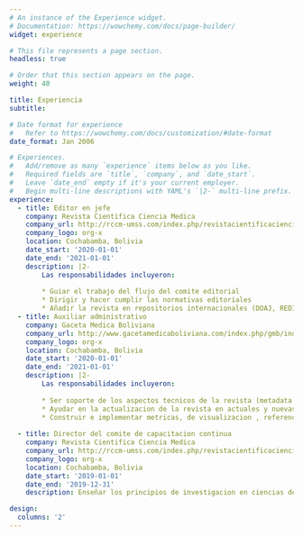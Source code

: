 ```yaml
---
# An instance of the Experience widget.
# Documentation: https://wowchemy.com/docs/page-builder/
widget: experience

# This file represents a page section.
headless: true

# Order that this section appears on the page.
weight: 40

title: Experiencia
subtitle:

# Date format for experience
#   Refer to https://wowchemy.com/docs/customization/#date-format
date_format: Jan 2006

# Experiences.
#   Add/remove as many `experience` items below as you like.
#   Required fields are `title`, `company`, and `date_start`.
#   Leave `date_end` empty if it's your current employer.
#   Begin multi-line descriptions with YAML's `|2-` multi-line prefix.
experience:
  - title: Editor en jefe
    company: Revista Cientifica Ciencia Medica
    company_url: http://rccm-umss.com/index.php/revistacientificacienciamedica
    company_logo: org-x
    location: Cochabamba, Bolivia
    date_start: '2020-01-01'
    date_end: '2021-01-01'
    description: |2-
        Las responsabilidades incluyeron:
        
        * Guiar el trabajo del flujo del comite editorial
        * Dirigir y hacer cumplir las normativas editoriales
        * Añadir la revista en repositorios internacionales (DOAJ, REDIB, DIALNET, MIAR, REDALYC)
  - title: Auxiliar administrativo
    company: Gaceta Medica Boliviana
    company_url: http://www.gacetamedicaboliviana.com/index.php/gmb/index
    company_logo: org-x
    location: Cochabamba, Bolivia
    date_start: '2020-01-01'
    date_end: '2021-01-01'
    description: |2-
        Las responsabilidades incluyeron:
        
        * Ser soporte de los aspectos tecnicos de la revista (metadata crossref, metadata DOAJ, metadata pkp)
        * Ayudar en la actualizacion de la revista en actuales y nuevas indexaciones (SCOPUS, REDIB,DIALNET, AMELICA, DOAJ)
        * Construir e implementar metricas, de visualizacion , referencias, estadisticas, subida de version del OJS para la revista
        
  - title: Director del comite de capacitacion continua
    company: Revista Cientifica Ciencia Medica
    company_url: http://rccm-umss.com/index.php/revistacientificacienciamedica
    company_logo: org-x
    location: Cochabamba, Bolivia
    date_start: '2019-01-01'
    date_end: '2019-12-31'
    description: Enseñar los principios de investigacion en ciencias de la salud y programas estadisticos.

design:
  columns: '2'
---
```

